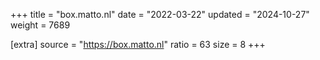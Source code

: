 +++
title = "box.matto.nl"
date = "2022-03-22"
updated = "2024-10-27"
weight = 7689

[extra]
source = "https://box.matto.nl"
ratio = 63
size = 8
+++
